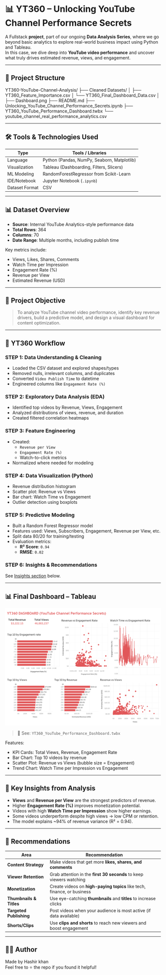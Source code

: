 # 📊 YT360 – Unlocking YouTube Channel Performance Secrets

A Fullstack **project**, part of our ongoing **Data Analysis Series**, where we go beyond basic analytics to explore real-world business impact using Python and Tableau.  
In this case, we dive deep into **YouTube video performance** and uncover what truly drives estimated revenue, views, and engagement.

---

## 📁 Project Structure

YT360-YouTube-Channel-Analysis/
├── Cleaned Datasets/
│   ├── YT360_Feature_Importance.csv
│   └── YT360_Final_Dashboard_Data.csv
│
├── Dashboard.png
├── README.md
├── Unlocking_YouTube_Channel_Performance_Secrets.ipynb
├── YT360_YouTube_Performance_Dashboard.twbx
└── youtube_channel_real_performance_analytics.csv


---

## 🛠️ Tools & Technologies Used

| Type           | Tools / Libraries                            |
|----------------|----------------------------------------------|
| Language       | Python (Pandas, NumPy, Seaborn, Matplotlib)  |
| Visualization  | Tableau (Dashboarding, Filters, Slicers)     |
| ML Modeling    | RandomForestRegressor from Scikit-Learn      |
| IDE/Notebook   | Jupyter Notebook (`.ipynb`)                  |
| Dataset Format | CSV                                          |

---

## 📊 Dataset Overview

- **Source**: Internal YouTube Analytics-style performance data  
- **Total Rows**: 364  
- **Columns**: 70  
- **Date Range**: Multiple months, including publish time

Key metrics include:
- Views, Likes, Shares, Comments
- Watch Time per Impression
- Engagement Rate (%)
- Revenue per View
- Estimated Revenue (USD)

---

## 🎯 Project Objective

> To analyze YouTube channel video performance, identify key revenue drivers, build a predictive model, and design a visual dashboard for content optimization.

---

## 🔄 YT360 Workflow 

### STEP 1: Data Understanding & Cleaning
- Loaded the CSV dataset and explored shapes/types
- Removed nulls, irrelevant columns, and duplicates
- Converted `Video Publish Time` to datetime
- Engineered columns like `Engagement Rate (%)`

### STEP 2: Exploratory Data Analysis (EDA)
- Identified top videos by Revenue, Views, Engagement
- Analyzed distributions of views, revenue, and duration
- Created filtered correlation heatmaps

### STEP 3: Feature Engineering
- Created:
  - `Revenue per View`
  - `Engagement Rate (%)`
  - Watch-to-click metrics
- Normalized where needed for modeling

### STEP 4: Data Visualization (Python)
- Revenue distribution histogram
- Scatter plot: Revenue vs Views
- Bar chart: Watch Time vs Engagement
- Outlier detection using boxplots

### STEP 5: Predictive Modeling
- Built a Random Forest Regressor model
- Features used: Views, Subscribers, Engagement, Revenue per View, etc.
- Split data 80/20 for training/testing
- Evaluation metrics:
  - **R² Score**: `0.94`
  - **RMSE**: `0.02`

### STEP 6: Insights & Recommendations
See [Insights section](#📌-key-insights-from-analysis) below.

---

## 📊 Final Dashboard – Tableau

![YT360 Dashboard](Dashboard.png)

> 📁 See: `YT360_YouTube_Performance_Dashboard.twbx`

Features:
- KPI Cards: Total Views, Revenue, Engagement Rate
- Bar Chart: Top 10 videos by revenue
- Scatter Plot: Revenue vs Views (bubble size = Engagement)
- Trend Chart: Watch Time per Impression vs Engagement


---

## 📌 Key Insights from Analysis

- **Views** and **Revenue per View** are the strongest predictors of revenue.
- Higher **Engagement Rate (%)** improves monetization potential.
- Videos with high **Watch Time per Impression** show higher earnings.
- Some videos underperform despite high views → low CPM or retention.
- The model explains ~94% of revenue variance (R² = 0.94).

---

## 🧠 Recommendations


|  Area           | Recommendation                                                   |
| ----------------------- | ----------------------------------------------------------------------- |
| **Content Strategy**  | Make videos that get more **likes, shares, and comments**               |
| **Viewer Retention**    | Grab attention in the **first 30 seconds** to keep viewers watching     |
| **Monetization**    | Create videos on **high-paying topics** like tech, finance, or business |
| **Thumbnails & Titles** | Use eye-catching **thumbnails** and **titles** to increase clicks       |
| **Targeted Publishing**              | Post videos when your audience is most active (if data available)       |
| **Shorts/Clips**      | Use **clips and shorts** to reach new viewers and boost engagement      |


---

## 🙋‍♂️ Author

Made by Hashir khan   
Feel free to ⭐ the repo if you found it helpful!



